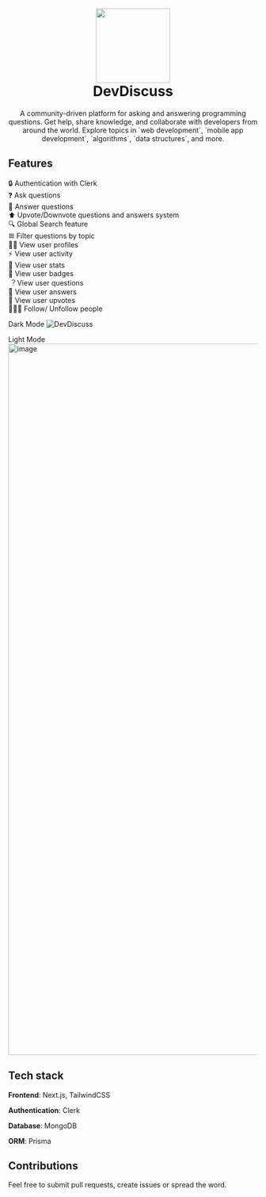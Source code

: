 <h1 align="center"><img height="150" src="https://stack-queue.vercel.app/assets/logo.svg" /><br>DevDiscuss</h1>


<p align="center">
  A community-driven platform for asking and answering programming questions. Get help, share knowledge, and collaborate with developers from around the world. Explore topics in `web development`, `mobile app development`, `algorithms`, `data structures`, and more.
</p>

## Features

🔒 Authentication with Clerk <br/>
❓ Ask questions <br/>
📝 Answer questions <br/>
⬆️ Upvote/Downvote questions and answers system <br/>
🔍 Global Search feature <br/>
𐄳 Filter questions by topic <br/>
🫵🏻 View user profiles <br/>
⚡️ View user activity <br/>
🔢 View user stats <br/>
🎯 View user badges <br/>
︖ View user questions <br/>
📝 View user answers <br/>
🔼 View user upvotes <br/>
💁🏻‍♀️ Follow/ Unfollow people <br/>

Dark Mode
![DevDiscuss](https://github.com/CodeMaster17/dev-discuss/assets/96763776/72dc6521-8285-4d07-8b42-84c25d34b547)

Light Mode
<img width="1435" alt="image" src="https://github.com/CodeMaster17/dev-discuss/assets/96763776/03711b71-a347-4862-973e-2b436b5baa71">

## Tech stack

**Frontend**: Next.js, TailwindCSS

**Authentication**: Clerk

**Database**: MongoDB

**ORM**: Prisma

## Contributions

Feel free to submit pull requests, create issues or spread the word.
